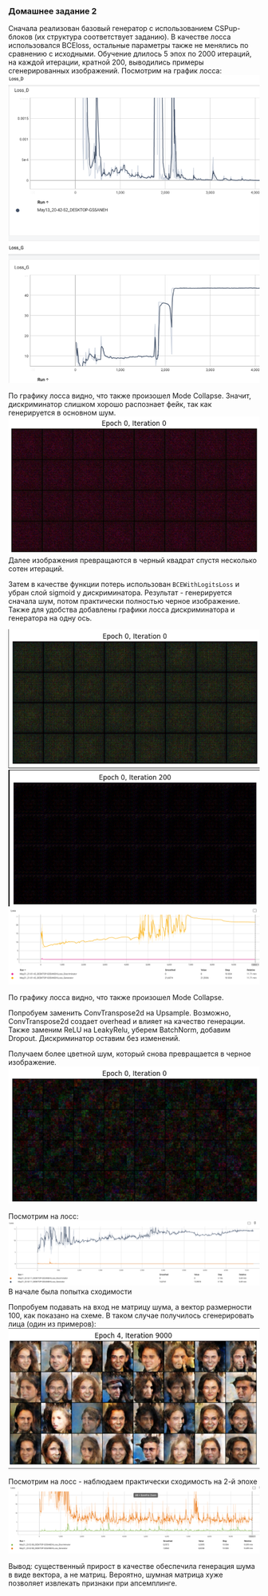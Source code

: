 ### Домашнее задание 2

Сначала реализован базовый генератор с использованием CSPup-блоков (их структура соответствует заданию). В качестве лосса использовался BCEloss, остальные параметры также не менялись по сравнению с исходными. Обучение длилось 5 эпох по 2000 итераций, на каждой итерации, кратной 200, выводились примеры сгенерированных изображений. Посмотрим на график лосса: 
![Исходные изображения](res/initial_loss.png)


По графику лосса видно, что также произошел Mode Collapse. Значит, дискриминатор слишком хорошо распознает фейк, так как генерируется в основном шум.
![Исходные изображения](res/noise_initial.png)
Далее изображения превращаются в черный квадрат спустя несколько сотен итераций.

Затем в качестве функции потерь использован `BCEWithLogitsLoss` и убран слой sigmoid у дискриминатора. Результат - генерируется сначала шум, потом практически полностью черное изображение.  Также для удобства добавлены графики лосса дискриминатора и генератора на одну ось.

![Исходные изображения](res/noise.png)
![Исходные изображения](res/dark.png)
![Исходные изображения](res/loss.png)

По графику лосса видно, что также произошел Mode Collapse.

Попробуем заменить ConvTranspose2d на Upsample. Возможно, ConvTranspose2d создает overhead и влияет на качество генерации. Также заменим ReLU на LeakyRelu, уберем BatchNorm, добавим Dropout. Дискриминатор оставим без изменений.

Получаем более цветной шум, который снова превращается в черное изображение.
![Исходные изображения](res/noise_upsample.png)

Посмотрим на лосс:
![Исходные изображения](res/loss_upsample.png)
В начале была попытка сходимости


Попробуем подавать на вход не матрицу шума, а вектор размерности 100, как показано на схеме. В таком случае получилось сгенерировать лица (один из примеров):
![Исходные изображения](res/faces.png)

Посмотрим на лосс - наблюдаем практически сходимость на 2-й эпохе
![Исходные изображения](res/vector_loss.png)

Вывод: существенный прирост в качестве обеспечила генерация шума в виде вектора, а не матриц. Вероятно, шумная матрица хуже позволяет извлекать признаки при апсемплинге. 



